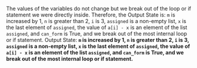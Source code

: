The values of the variables do not change but we break out of the loop or if statement we were directly inside. Therefore, the Output State is: `m` is increased by 1, `n` is greater than 2, `i` is 3, `assigned` is a non-empty list, `x` is the last element of `assigned`, the value of `a[i] - x` is an element of the list `assigned`, and `can_form` is True, and we break out of the most internal loop or if statement.
Output State: **`m` is increased by 1, `n` is greater than 2, `i` is 3, `assigned` is a non-empty list, `x` is the last element of `assigned`, the value of `a[i] - x` is an element of the list `assigned`, and `can_form` is True, and we break out of the most internal loop or if statement.**